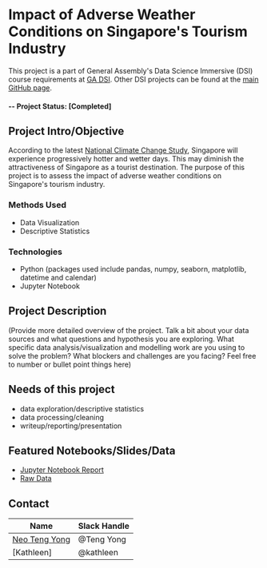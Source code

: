 # Impact of Adverse Weather Conditions on Singapore's Tourism Industry
This project is a part of General Assembly's Data Science Immersive (DSI) course requirements at [GA DSI](https://generalassemb.ly/education/data-science-immersive/singapore).  Other DSI projects can be found at the [main GitHub page](https://github.com/tengyneo).

#### -- Project Status: [Completed]

## Project Intro/Objective
According to the latest [National Climate Change Study](https://www.channelnewsasia.com/singapore/sg-tourists-climate-change-heat-sea-level-rise-warmer-weather-ecotourism-green-4050806), Singapore will experience progressively hotter and wetter days. This may diminish the attractiveness of Singapore as a tourist destination. The purpose of this project is to assess the impact of adverse weather conditions on Singapore's tourism industry.

### Methods Used
* Data Visualization
* Descriptive Statistics
  
### Technologies
* Python (packages used include pandas, numpy, seaborn, matplotlib, datetime and calendar)
* Jupyter Notebook

## Project Description
(Provide more detailed overview of the project.  Talk a bit about your data sources and what questions and hypothesis you are exploring. What specific data analysis/visualization and modelling work are you using to solve the problem? What blockers and challenges are you facing?  Feel free to number or bullet point things here)

## Needs of this project

- data exploration/descriptive statistics
- data processing/cleaning
- writeup/reporting/presentation

## Featured Notebooks/Slides/Data
* [Jupyter Notebook Report](https://github.com/tengyneo/project1/tree/main/notebook)
* [Raw Data](https://github.com/tengyneo/project1/tree/main/data)

## Contact

|Name     |  Slack Handle   | 
|---------|-----------------|
|[Neo Teng Yong](https://github.com/tengyneo)| @Teng Yong        |
|[Kathleen]| @kathleen        |
